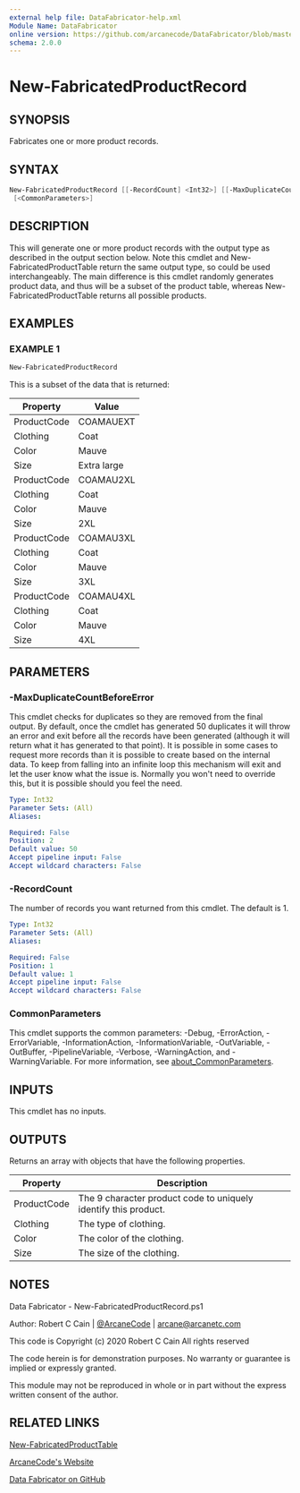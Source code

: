 ```yaml
---
external help file: DataFabricator-help.xml
Module Name: DataFabricator
online version: https://github.com/arcanecode/DataFabricator/blob/master/Documentation/New-FabricatedProductTable.md
schema: 2.0.0
---
```


# New-FabricatedProductRecord

## SYNOPSIS

Fabricates one or more product records.

## SYNTAX

```powershell
New-FabricatedProductRecord [[-RecordCount] <Int32>] [[-MaxDuplicateCountBeforeError] <Int32>]
 [<CommonParameters>]
```

## DESCRIPTION

This will generate one or more product records with the output type as described in the output section below.
Note this cmdlet and New-FabricatedProductTable return the same output type, so could be used interchangeably.
The main difference is this cmdlet randomly generates product data, and thus will be a subset of the product table, whereas New-FabricatedProductTable returns all possible products.

## EXAMPLES

### EXAMPLE 1

```powershell
New-FabricatedProductRecord
```

This is a subset of the data that is returned:


Property | Value
| ----- | ------ |
ProductCode | COAMAUEXT
Clothing | Coat
Color | Mauve
Size | Extra large
ProductCode | COAMAU2XL
Clothing | Coat
Color | Mauve
Size | 2XL
ProductCode | COAMAU3XL
Clothing | Coat
Color | Mauve
Size | 3XL
ProductCode | COAMAU4XL
Clothing | Coat
Color | Mauve
Size | 4XL

## PARAMETERS

### -MaxDuplicateCountBeforeError

This cmdlet checks for duplicates so they are removed from the final output.
By default, once the cmdlet has generated 50 duplicates it will throw an error and exit before all the records have been generated (although it will return what it has generated to that point).
It is possible in some cases to request more records than it is possible to create based on the internal data.
To keep from falling into an infinite loop this mechanism will exit and let the user know what the issue is.
Normally you won't need to override this, but it is possible should you feel the need.

```yaml
Type: Int32
Parameter Sets: (All)
Aliases:

Required: False
Position: 2
Default value: 50
Accept pipeline input: False
Accept wildcard characters: False
```

### -RecordCount

The number of records you want returned from this cmdlet.
The default is 1.

```yaml
Type: Int32
Parameter Sets: (All)
Aliases:

Required: False
Position: 1
Default value: 1
Accept pipeline input: False
Accept wildcard characters: False
```

### CommonParameters

This cmdlet supports the common parameters: -Debug, -ErrorAction, -ErrorVariable, -InformationAction, -InformationVariable, -OutVariable, -OutBuffer, -PipelineVariable, -Verbose, -WarningAction, and -WarningVariable. For more information, see [about_CommonParameters](http://go.microsoft.com/fwlink/?LinkID=113216).

## INPUTS

This cmdlet has no inputs.

## OUTPUTS

Returns an array with objects that have the following properties.

Property | Description
| ----- | ------ |
ProductCode | The 9 character product code to uniquely identify this product.
Clothing | The type of clothing.
Color | The color of the clothing.
Size | The size of the clothing.

## NOTES

Data Fabricator - New-FabricatedProductRecord.ps1

Author: Robert C Cain | [@ArcaneCode](https://twitter.com/arcanecode) | arcane@arcanetc.com

This code is Copyright (c) 2020 Robert C Cain All rights reserved

The code herein is for demonstration purposes.
No warranty or guarantee is implied or expressly granted.

This module may not be reproduced in whole or in part without
the express written consent of the author.

## RELATED LINKS

[New-FabricatedProductTable](https://github.com/arcanecode/DataFabricator/blob/master/Documentation/New-FabricatedProductTable.md)

[ArcaneCode's Website](http://arcanecode.me)

[Data Fabricator on GitHub](http://datafabricator.com)
